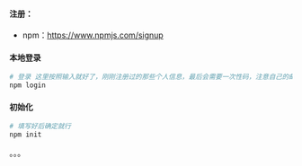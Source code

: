 #### 注册：

+ npm：https://www.npmjs.com/signup

#### 本地登录

```powershell
# 登录 这里按照输入就好了，刚刚注册过的那些个人信息，最后会需要一次性码，注意自己的邮箱，他会发到邮箱上面
npm login
```

#### 初始化

```powershell
# 填写好后确定就行
npm init
```

。。。

